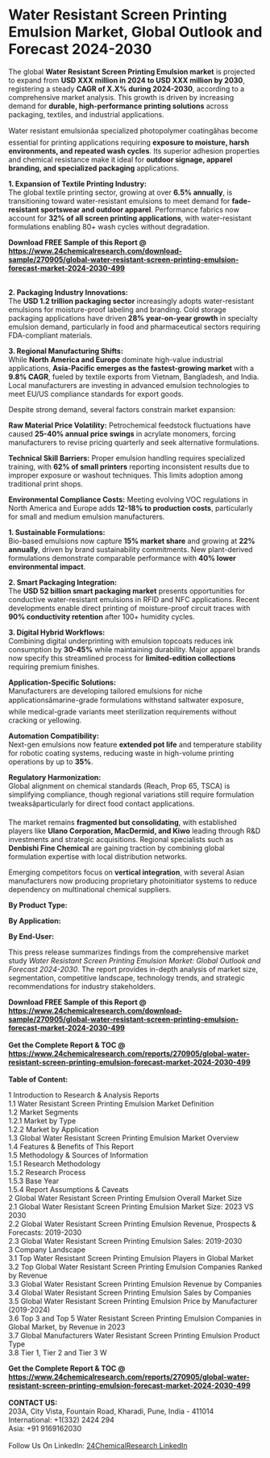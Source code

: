 <h1>Water Resistant Screen Printing Emulsion Market, Global Outlook and Forecast 2024-2030</h1><p>The global <strong>Water Resistant Screen Printing Emulsion market</strong> is projected to expand from <strong>USD XXX million in 2024 to USD XXX million by 2030</strong>, registering a steady <strong>CAGR of X.X% during 2024-2030</strong>, according to a comprehensive market analysis. This growth is driven by increasing demand for <strong>durable, high-performance printing solutions</strong> across packaging, textiles, and industrial applications.</p><p>Water resistant emulsionâa specialized photopolymer coatingâhas become essential for printing applications requiring <strong>exposure to moisture, harsh environments, and repeated wash cycles</strong>. Its superior adhesion properties and chemical resistance make it ideal for <strong>outdoor signage, apparel branding, and specialized packaging</strong> applications.</p><p><strong>1. Expansion of Textile Printing Industry:</strong><br>
The global textile printing sector, growing at over <strong>6.5% annually</strong>, is transitioning toward water-resistant emulsions to meet demand for <strong>fade-resistant sportswear and outdoor apparel</strong>. Performance fabrics now account for <strong>32% of all screen printing applications</strong>, with water-resistant formulations enabling 80+ wash cycles without degradation.</p><div><b>Download FREE Sample of this Report @ 
            <a href="https://www.24chemicalresearch.com/download-sample/270905/global-water-resistant-screen-printing-emulsion-forecast-market-2024-2030-499">
            https://www.24chemicalresearch.com/download-sample/270905/global-water-resistant-screen-printing-emulsion-forecast-market-2024-2030-499</a></b></div><br><p><strong>2. Packaging Industry Innovations:</strong><br>
The <strong>USD 1.2 trillion packaging sector</strong> increasingly adopts water-resistant emulsions for moisture-proof labeling and branding. Cold storage packaging applications have driven <strong>28% year-on-year growth</strong> in specialty emulsion demand, particularly in food and pharmaceutical sectors requiring FDA-compliant materials.</p><p><strong>3. Regional Manufacturing Shifts:</strong><br>
While <strong>North America and Europe</strong> dominate high-value industrial applications, <strong>Asia-Pacific emerges as the fastest-growing market</strong> with a <strong>9.8% CAGR</strong>, fueled by textile exports from Vietnam, Bangladesh, and India. Local manufacturers are investing in advanced emulsion technologies to meet EU/US compliance standards for export goods.</p><p>Despite strong demand, several factors constrain market expansion:</p><p><strong>Raw Material Price Volatility:</strong> Petrochemical feedstock fluctuations have caused <strong>25-40% annual price swings</strong> in acrylate monomers, forcing manufacturers to revise pricing quarterly and seek alternative formulations.</p><p><strong>Technical Skill Barriers:</strong> Proper emulsion handling requires specialized training, with <strong>62% of small printers</strong> reporting inconsistent results due to improper exposure or washout techniques. This limits adoption among traditional print shops.</p><p><strong>Environmental Compliance Costs:</strong> Meeting evolving VOC regulations in North America and Europe adds <strong>12-18% to production costs</strong>, particularly for small and medium emulsion manufacturers.</p><p><strong>1. Sustainable Formulations:</strong><br>
Bio-based emulsions now capture <strong>15% market share</strong> and growing at <strong>22% annually</strong>, driven by brand sustainability commitments. New plant-derived formulations demonstrate comparable performance with <strong>40% lower environmental impact</strong>.</p><p><strong>2. Smart Packaging Integration:</strong><br>
The <strong>USD 52 billion smart packaging market</strong> presents opportunities for conductive water-resistant emulsions in RFID and NFC applications. Recent developments enable direct printing of moisture-proof circuit traces with <strong>90% conductivity retention</strong> after 100+ humidity cycles.</p><p><strong>3. Digital Hybrid Workflows:</strong><br>
Combining digital underprinting with emulsion topcoats reduces ink consumption by <strong>30-45%</strong> while maintaining durability. Major apparel brands now specify this streamlined process for <strong>limited-edition collections</strong> requiring premium finishes.</p><p><strong>Application-Specific Solutions:</strong><br>
    Manufacturers are developing tailored emulsions for niche applicationsâmarine-grade formulations withstand saltwater exposure, while medical-grade variants meet sterilization requirements without cracking or yellowing.</p><p><strong>Automation Compatibility:</strong><br>
    Next-gen emulsions now feature <strong>extended pot life</strong> and temperature stability for robotic coating systems, reducing waste in high-volume printing operations by up to <strong>35%</strong>.</p><p><strong>Regulatory Harmonization:</strong><br>
    Global alignment on chemical standards (Reach, Prop 65, TSCA) is simplifying compliance, though regional variations still require formulation tweaksâparticularly for direct food contact applications.</p><p>The market remains <strong>fragmented but consolidating</strong>, with established players like <strong>Ulano Corporation, MacDermid, and Kiwo</strong> leading through R&amp;D investments and strategic acquisitions. Regional specialists such as <strong>Denbishi Fine Chemical</strong> are gaining traction by combining global formulation expertise with local distribution networks.</p><p>Emerging competitors focus on <strong>vertical integration</strong>, with several Asian manufacturers now producing proprietary photoinitiator systems to reduce dependency on multinational chemical suppliers.</p><p><strong>By Product Type:</strong></p><p><strong>By Application:</strong></p><p><strong>By End-User:</strong></p><p>This press release summarizes findings from the comprehensive market study <em>Water Resistant Screen Printing Emulsion Market: Global Outlook and Forecast 2024-2030</em>. The report provides in-depth analysis of market size, segmentation, competitive landscape, technology trends, and strategic recommendations for industry stakeholders.</p><div><b>Download FREE Sample of this Report @ 
            <a href="https://www.24chemicalresearch.com/download-sample/270905/global-water-resistant-screen-printing-emulsion-forecast-market-2024-2030-499">
            https://www.24chemicalresearch.com/download-sample/270905/global-water-resistant-screen-printing-emulsion-forecast-market-2024-2030-499</a></b></div><br><div><b>Get the Complete Report & TOC @ 
            <a href="https://www.24chemicalresearch.com/reports/270905/global-water-resistant-screen-printing-emulsion-forecast-market-2024-2030-499">
            https://www.24chemicalresearch.com/reports/270905/global-water-resistant-screen-printing-emulsion-forecast-market-2024-2030-499</a></b></div><br>
            <b>Table of Content:</b><p>1 Introduction to Research & Analysis Reports<br />
    1.1 Water Resistant Screen Printing Emulsion Market Definition<br />
    1.2 Market Segments<br />
        1.2.1 Market by Type<br />
        1.2.2 Market by Application<br />
    1.3 Global Water Resistant Screen Printing Emulsion Market Overview<br />
    1.4 Features & Benefits of This Report<br />
    1.5 Methodology & Sources of Information<br />
        1.5.1 Research Methodology<br />
        1.5.2 Research Process<br />
        1.5.3 Base Year<br />
        1.5.4 Report Assumptions & Caveats<br />
2 Global Water Resistant Screen Printing Emulsion Overall Market Size<br />
    2.1 Global Water Resistant Screen Printing Emulsion Market Size: 2023 VS 2030<br />
    2.2 Global Water Resistant Screen Printing Emulsion Revenue, Prospects & Forecasts: 2019-2030<br />
    2.3 Global Water Resistant Screen Printing Emulsion Sales: 2019-2030<br />
3 Company Landscape<br />
    3.1 Top Water Resistant Screen Printing Emulsion Players in Global Market<br />
    3.2 Top Global Water Resistant Screen Printing Emulsion Companies Ranked by Revenue<br />
    3.3 Global Water Resistant Screen Printing Emulsion Revenue by Companies<br />
    3.4 Global Water Resistant Screen Printing Emulsion Sales by Companies<br />
    3.5 Global Water Resistant Screen Printing Emulsion Price by Manufacturer (2019-2024)<br />
    3.6 Top 3 and Top 5 Water Resistant Screen Printing Emulsion Companies in Global Market, by Revenue in 2023<br />
    3.7 Global Manufacturers Water Resistant Screen Printing Emulsion Product Type<br />
    3.8 Tier 1, Tier 2 and Tier 3 W</p><div><b>Get the Complete Report & TOC @ 
            <a href="https://www.24chemicalresearch.com/reports/270905/global-water-resistant-screen-printing-emulsion-forecast-market-2024-2030-499">
            https://www.24chemicalresearch.com/reports/270905/global-water-resistant-screen-printing-emulsion-forecast-market-2024-2030-499</a></b></div><br><b>CONTACT US:</b><br>
            203A, City Vista, Fountain Road, Kharadi, Pune, India - 411014<br>
            International: +1(332) 2424 294<br>
            Asia: +91 9169162030 <br><br>
            Follow Us On LinkedIn: <a href="https://www.linkedin.com/company/24chemicalresearch/">24ChemicalResearch LinkedIn</a>